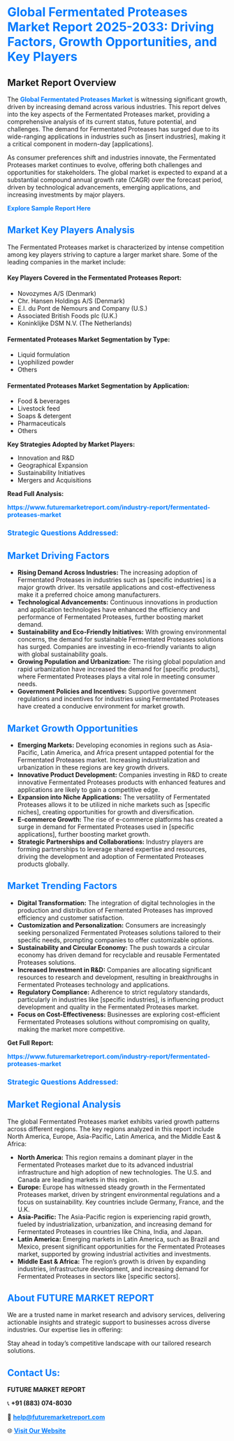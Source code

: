<h1 style="color: #007BFF;">Global Fermentated Proteases Market Report 2025-2033: Driving Factors, Growth Opportunities, and Key Players</h1>

<section id="overview">
<h2>Market Report Overview</h2>
<p>The <a href="https://www.futuremarketreport.com/industry-report/fermentated-proteases-market" style="color: #007BFF; text-decoration: none;"><strong>Global Fermentated Proteases Market</strong></a> is witnessing significant growth, driven by increasing demand across various industries. This report delves into the key aspects of the Fermentated Proteases market, providing a comprehensive analysis of its current status, future potential, and challenges. The demand for Fermentated Proteases has surged due to its wide-ranging applications in industries such as [insert industries], making it a critical component in modern-day [applications].</p>
<p>As consumer preferences shift and industries innovate, the Fermentated Proteases market continues to evolve, offering both challenges and opportunities for stakeholders. The global market is expected to expand at a substantial compound annual growth rate (CAGR) over the forecast period, driven by technological advancements, emerging applications, and increasing investments by major players.</p>
</section>

<section id="overview">
<p><a href="https://www.futuremarketreport.com/request-sample/reportId=53903" style="color: #007BFF; text-decoration: none;"><strong>Explore Sample Report Here</strong></a></p>
</section>

<section id="key-players">
<h2 style="color: #007BFF;">Market Key Players Analysis</h2>
<p>The Fermentated Proteases market is characterized by intense competition among key players striving to capture a larger market share. Some of the leading companies in the market include:</p>
<h4>Key Players Covered in the Fermentated Proteases Report:</h4>
<ul><li>Novozymes A/S (Denmark)</li><li>Chr. Hansen Holdings A/S (Denmark)</li><li>E.I. du Pont de Nemours and Company (U.S.)</li><li>Associated British Foods plc (U.K.)</li><li>Koninklijke DSM N.V. (The Netherlands)</li></ul>
<h4>Fermentated Proteases Market Segmentation by Type:</h4>
<ul><li>Liquid formulation</li><li>Lyophilized powder</li><li>Others</li></ul>

<h4>Fermentated Proteases Market Segmentation by Application:</h4>
<ul><li>Food &amp; beverages</li><li>Livestock feed</li><li>Soaps &amp; detergent</li><li>Pharmaceuticals</li><li>Others</li></ul>
<p><strong>Key Strategies Adopted by Market Players:</strong></p>
<ul>
<li>Innovation and R&D</li>
<li>Geographical Expansion</li>
<li>Sustainability Initiatives</li>
<li>Mergers and Acquisitions</li>
</ul>
</section>

<section>
<p><strong>Read Full Analysis: </strong></p><a href="https://www.futuremarketreport.com/industry-report/fermentated-proteases-market" style="color: #007BFF; text-decoration: none;"><strong>https://www.futuremarketreport.com/industry-report/fermentated-proteases-market</strong></a>
<h3 style="color: #007BFF;">Strategic Questions Addressed:</h3>
</section>

<section id="driving-factors">
<h2 style="color: #007BFF;">Market Driving Factors</h2>
<ul>
<li><strong>Rising Demand Across Industries:</strong> The increasing adoption of Fermentated Proteases in industries such as [specific industries] is a major growth driver. Its versatile applications and cost-effectiveness make it a preferred choice among manufacturers.</li>
<li><strong>Technological Advancements:</strong> Continuous innovations in production and application technologies have enhanced the efficiency and performance of Fermentated Proteases, further boosting market demand.</li>
<li><strong>Sustainability and Eco-Friendly Initiatives:</strong> With growing environmental concerns, the demand for sustainable Fermentated Proteases solutions has surged. Companies are investing in eco-friendly variants to align with global sustainability goals.</li>
<li><strong>Growing Population and Urbanization:</strong> The rising global population and rapid urbanization have increased the demand for [specific products], where Fermentated Proteases plays a vital role in meeting consumer needs.</li>
<li><strong>Government Policies and Incentives:</strong> Supportive government regulations and incentives for industries using Fermentated Proteases have created a conducive environment for market growth.</li>
</ul>
</section>

<section id="growth-opportunities">
<h2 style="color: #007BFF;">Market Growth Opportunities</h2>
<ul>
<li><strong>Emerging Markets:</strong> Developing economies in regions such as Asia-Pacific, Latin America, and Africa present untapped potential for the Fermentated Proteases market. Increasing industrialization and urbanization in these regions are key growth drivers.</li>
<li><strong>Innovative Product Development:</strong> Companies investing in R&D to create innovative Fermentated Proteases products with enhanced features and applications are likely to gain a competitive edge.</li>
<li><strong>Expansion into Niche Applications:</strong> The versatility of Fermentated Proteases allows it to be utilized in niche markets such as [specific niches], creating opportunities for growth and diversification.</li>
<li><strong>E-commerce Growth:</strong> The rise of e-commerce platforms has created a surge in demand for Fermentated Proteases used in [specific applications], further boosting market growth.</li>
<li><strong>Strategic Partnerships and Collaborations:</strong> Industry players are forming partnerships to leverage shared expertise and resources, driving the development and adoption of Fermentated Proteases products globally.</li>
</ul>
</section>

<section id="trending-factors">
<h2 style="color: #007BFF;">Market Trending Factors</h2>
<ul>
<li><strong>Digital Transformation:</strong> The integration of digital technologies in the production and distribution of Fermentated Proteases has improved efficiency and customer satisfaction.</li>
<li><strong>Customization and Personalization:</strong> Consumers are increasingly seeking personalized Fermentated Proteases solutions tailored to their specific needs, prompting companies to offer customizable options.</li>
<li><strong>Sustainability and Circular Economy:</strong> The push towards a circular economy has driven demand for recyclable and reusable Fermentated Proteases solutions.</li>
<li><strong>Increased Investment in R&D:</strong> Companies are allocating significant resources to research and development, resulting in breakthroughs in Fermentated Proteases technology and applications.</li>
<li><strong>Regulatory Compliance:</strong> Adherence to strict regulatory standards, particularly in industries like [specific industries], is influencing product development and quality in the Fermentated Proteases market.</li>
<li><strong>Focus on Cost-Effectiveness:</strong> Businesses are exploring cost-efficient Fermentated Proteases solutions without compromising on quality, making the market more competitive.</li>
</ul>
</section>

<section>
<p><strong>Get Full Report: </strong></p><a href="https://www.futuremarketreport.com/industry-report/fermentated-proteases-market" style="color: #007BFF; text-decoration: none;"><strong>https://www.futuremarketreport.com/industry-report/fermentated-proteases-market</strong></a>
<h3 style="color: #007BFF;">Strategic Questions Addressed:</h3>
</section>


<section id="regional-analysis">
<h2 style="color: #007BFF;">Market Regional Analysis</h2>
<p>The global Fermentated Proteases market exhibits varied growth patterns across different regions. The key regions analyzed in this report include North America, Europe, Asia-Pacific, Latin America, and the Middle East & Africa:</p>
<ul>
<li><strong>North America:</strong> This region remains a dominant player in the Fermentated Proteases market due to its advanced industrial infrastructure and high adoption of new technologies. The U.S. and Canada are leading markets in this region.</li>
<li><strong>Europe:</strong> Europe has witnessed steady growth in the Fermentated Proteases market, driven by stringent environmental regulations and a focus on sustainability. Key countries include Germany, France, and the U.K.</li>
<li><strong>Asia-Pacific:</strong> The Asia-Pacific region is experiencing rapid growth, fueled by industrialization, urbanization, and increasing demand for Fermentated Proteases in countries like China, India, and Japan.</li>
<li><strong>Latin America:</strong> Emerging markets in Latin America, such as Brazil and Mexico, present significant opportunities for the Fermentated Proteases market, supported by growing industrial activities and investments.</li>
<li><strong>Middle East & Africa:</strong> The region’s growth is driven by expanding industries, infrastructure development, and increasing demand for Fermentated Proteases in sectors like [specific sectors].</li>
</ul>
</section>

<footer>
<h2 style="color: #007BFF;">About FUTURE MARKET REPORT</h2>
<p>We are a trusted name in market research and advisory services, delivering actionable insights and strategic support to businesses across diverse industries. Our expertise lies in offering:</p>

<p>Stay ahead in today’s competitive landscape with our tailored research solutions.</p>

<h2 style="color: #007BFF;">Contact Us:</h2>
<p><strong>FUTURE MARKET REPORT</strong></p>
<p>📞 <strong>+91 (883) 074-8030</strong></p>
<p>📧 <strong><a href="mailto:help@futuremarketreport.com" style="color: #007BFF;">help@futuremarketreport.com</a></strong></p>
<p>🌐 <strong><a href="https://www.futuremarketreport.com/" style="color: #007BFF;">Visit Our Website</a></strong></p>
</footer>